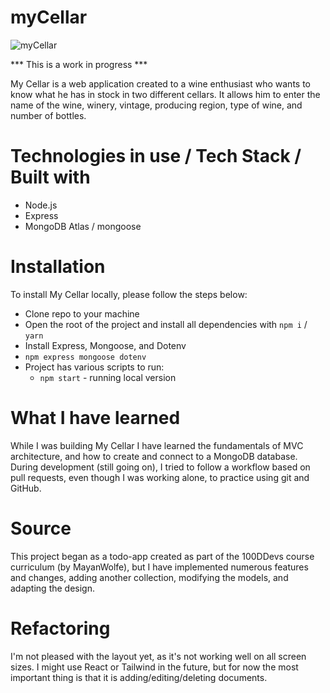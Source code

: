 # myCellar

![myCellar](https://user-images.githubusercontent.com/97693233/217018409-4eb079e3-8488-4680-89f2-de7838d08b72.gif)


*** This is a work in progress ***

My Cellar is a web application created to a wine enthusiast who wants to know what he has in stock in two different cellars. It allows him to enter the name of the wine, winery, vintage, producing region, type of wine, and number of bottles. 
  
# Technologies in use / Tech Stack / Built with
  - Node.js
  - Express
  - MongoDB Atlas / mongoose

# Installation

To install My Cellar locally, please follow the steps below:
  - Clone repo to your machine
  - Open the root of the project and install all dependencies with `npm i` / `yarn`
  - Install Express, Mongoose, and Dotenv 
  -  `npm express mongoose dotenv`
  - Project has various scripts to run:
    - `npm start` - running local version

# What I have learned

While I was building My Cellar I have learned the fundamentals of MVC architecture, and how to create and connect to a MongoDB database. During development (still going on), I tried to follow a workflow based on pull requests, even though I was working alone, to practice using git and GitHub.  

# Source

This project began as a todo-app created as part of the 100DDevs course curriculum (by MayanWolfe), but I have implemented numerous features and changes, adding another collection, modifying the models, and adapting the design. 

# Refactoring

I'm not pleased with the layout yet, as it's not working well on all screen sizes. I might use React or Tailwind in the future, but for now the most important thing is that it is adding/editing/deleting documents. 


